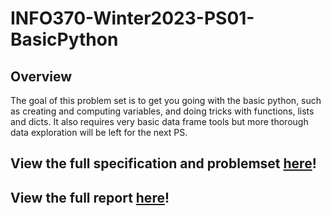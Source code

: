 # INFO370-Winter2023-PS01-BasicPython

## Overview
The goal of this problem set is to get you going with the basic python, such as creating and computing variables, and doing tricks with functions, lists and dicts. It also requires very basic data frame tools but more thorough data exploration will be left for the next PS.

## View the full specification and problemset [here](https://github.com/zkornas/INFO370-Winter2022-PS01-BasicPython/blob/main/ps01-python-dfs.pdf)!

## View the full report [here](https://zkornas.github.io/INFO370-Winter2022-PS01-BasicPython/)!
